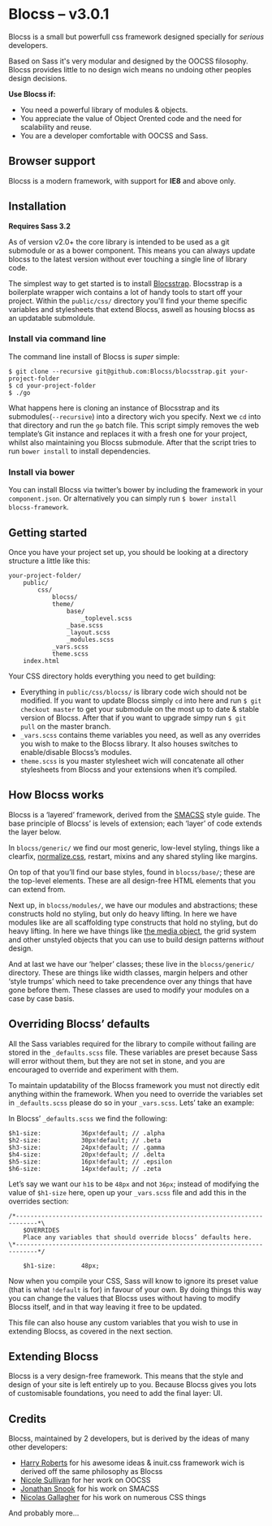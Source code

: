 # Blocss – v3.0.1

Blocss is a small but powerfull css framework designed specially for _serious_ developers.

Based on Sass it's very modular and designed by the OOCSS filosophy. Blocss provides little to no design wich means no undoing other peoples design decisions.

**Use Blocss if:**

* You need a powerful library of modules & objects.
* You appreciate the value of Object Orented code and the need for scalability
  and reuse.
* You are a developer comfortable with OOCSS and Sass.

## Browser support
Blocss is a modern framework, with support for **IE8** and above only.

## Installation

**Requires Sass 3.2**

As of version v2.0+ the core library is intended to be used as a git submodule or as a bower component.
This means you can always update blocss to the latest version without ever touching a single line of library code.

The simplest way to get started is to install [Blocsstrap](https://github.com/Blocss/blocsstrap). Blocsstrap is a boilerplate wrapper wich contains a lot of handy tools to start off your project.
Within the `public/css/` directory you'll find your theme specific variables and stylesheets that extend Blocss, aswell as housing blocss as an updatable submoldule.

### Install via command line

The command line install of Blocss is _super_ simple:

    $ git clone --recursive git@github.com:Blocss/blocsstrap.git your-project-folder
    $ cd your-project-folder
    $ ./go

What happens here is cloning an instance of Blocsstrap and its submodules(`--recursive`) into a directory wich you specify. Next we `cd` into that directory and run the `go` batch file. This script simply removes the web template’s Git instance and replaces it with a fresh one for your project, whilst also maintaining you Blocss submodule. After that the script tries to run `bower install` to install dependencies.

### Install via bower

You can install Blocss via twitter’s bower by including the framework in your `component.json`.
Or alternatively you can simply run `$ bower install blocss-framework`.

## Getting started

Once you have your project set up, you should be looking at a directory
structure a little like this:

    your-project-folder/
        public/
            css/
                blocss/
                theme/
                    base/
                        _toplevel.scss
                    _base.scss
                    _layout.scss
                    _modules.scss
                _vars.scss
                theme.scss
        index.html

Your CSS directory holds everything you need to get building:

* Everything in `public/css/blocss/` is library code wich should not be modified.
  If you want to update Blocss simply `cd` into here and run `$ git checkout master` to get your submodule on the most up to date & stable version of Blocss. After that if you want to upgrade simpy run `$ git pull` on the master branch.
* `_vars.scss` contains theme variables you need, as well as any overrides you wish to make to the Blocss library. It also houses switches to enable/disable Blocss’s modules.
* `theme.scss` is you master stylesheet wich will concatenate all other stylesheets from Blocss and your extensions when it’s compiled.

## How Blocss works

Blocss is a ‘layered’ framework, derived from the [SMACSS](http://smacss.com/) style guide. The base principle of Blocss’ is levels of extension; each ‘layer’ of code extends the layer below.

In `blocss/generic/` we find our most generic, low-level styling, things like a clearfix, [normalize.css](http://necolas.github.com/normalize.css/), restart, mixins and any shared styling like margins.

On top of that you’ll find our base styles, found in `blocss/base/`; these are the top-level elements. These are all design-free HTML elements that you can extend from.

Next up, in `blocss/modules/`, we have our modules and abstractions; these constructs hold no styling, but only do heavy lifting. In here we have modules like
are all scaffolding type constructs that hold no styling, but do heavy lifting.
In here we have things like [the media object](http://www.stubbornella.org/content/2010/06/25/the-media-object-saves-hundreds-of-lines-of-code/), the grid system and other unstyled objects that you can use to build design patterns _without_ design.

And at last we have our ‘helper’ classes; these live in the `blocss/generic/` directory.
These are things like width classes, margin helpers and other ‘style trumps’ which need to take precendence over any things that have gone before them. These classes are used to modify your modules on a case by case basis.

## Overriding Blocss’ defaults

All the Sass variables required for the library to compile without failing are stored in the `_defaults.scss` file. These variables are preset because Sass will error without them, but they are not set in stone, and you are encouraged to override and experiment with them.

To maintain updatability of the Blocss framework you must not directly edit anything within the framework.
When you need to override the variables set in `_defaults.scss` please do so in your `_vars.scss`. Lets’ take an example:

In Blocss’ `_defaults.scss` we find the following:

    $h1-size:           36px!default; // .alpha
    $h2-size:           30px!default; // .beta
    $h3-size:           24px!default; // .gamma
    $h4-size:           20px!default; // .delta
    $h5-size:           16px!default; // .epsilon
    $h6-size:           14px!default; // .zeta

Let’s say we want our `h1`s to be `48px` and not `36px`; instead of modifying
the value of `$h1-size` here, open up your `_vars.scss` file and add this in
the overrides section:

    /*----------------------------------------------------------------------------*\
        $OVERRIDES
        Place any variables that should override blocss’ defaults here.
    \*----------------------------------------------------------------------------*/

        $h1-size:       48px;

Now when you compile your CSS, Sass will know to ignore its preset value
(that is what `!default` is for) in favour of your own. By doing things this way
you can change the values that Blocss uses without having to modify Blocss
itself, and in that way leaving it free to be updated.

This file can also house any custom variables that you wish to use in extending
Blocss, as covered in the next section.

## Extending Blocss

Blocss is a very design-free framework. This means that the style and design
of your site is left entirely up to you.
Because Blocss gives you lots of customisable foundations, you need to add
the final layer: UI.


## Credits

Blocss, maintained by 2 developers, but is derived by the ideas of many other developers:

* [Harry Roberts](https://twitter.com/csswizardry) for his awesome ideas & inuit.css framework wich is derived off the same philosophy as Blocss
* [Nicole Sullivan](https://twitter.com/stubbornella) for her work on OOCSS
* [Jonathan Snook](https://twitter.com/snookca) for his work on SMACSS
* [Nicolas Gallagher](https://twitter.com/necolas) for his work on numerous CSS things

And probably more…